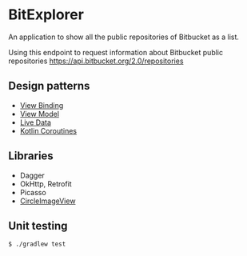 # BitExplorer

An application to show all the public repositories of Bitbucket as a list.

Using this endpoint to request information about Bitbucket public repositories
https://api.bitbucket.org/2.0/repositories

## Design patterns

- [View Binding](https://developer.android.com/topic/libraries/view-binding)
- [View Model](https://developer.android.com/topic/libraries/architecture/viewmodel)
- [Live Data](https://developer.android.com/topic/libraries/architecture/livedata)
- [Kotlin Coroutines](https://developer.android.com/topic/libraries/architecture/coroutines)


## Libraries

- Dagger
- OkHttp, Retrofit
- Picasso
- [CircleImageView](https://github.com/hdodenhof/CircleImageView)


## Unit testing

```
$ ./gradlew test
```
